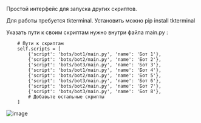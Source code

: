 Простой интерфейс для запуска других скриптов.

Для работы требуется tkterminal. Установить можно pip install tkterminal

Указать пути к своим скриптам нужно внутри файла main.py :

        # Пути к скриптам
        self.scripts = [
            {'script': 'bots/bot1/main.py', 'name': 'Бот 1'},
            {'script': 'bots/bot2/main.py', 'name': 'Бот 2'},
            {'script': 'bots/bot3/main.py', 'name': 'Бот 3'},
            {'script': 'bots/bot1/main.py', 'name': 'Бот 4'},
            {'script': 'bots/bot2/main.py', 'name': 'Бот 5'},
            {'script': 'bots/bot3/main.py', 'name': 'Бот 6'},
            {'script': 'bots/bot2/main.py', 'name': 'Бот 7'},
            {'script': 'bots/bot3/main.py', 'name': 'Бот 8'},
            # Добавьте остальные скрипты
        ]
![image](https://github.com/user-attachments/assets/19299409-1910-4597-86a3-57fcdc7ee2df)
